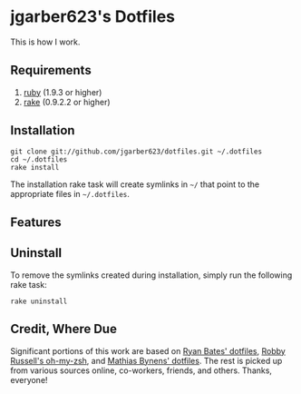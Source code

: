 # jgarber623's Dotfiles

This is how I work.

## Requirements

1. [ruby](http://www.ruby-lang.org/) (1.9.3 or higher)
2. [rake](http://rake.rubyforge.org/) (0.9.2.2 or higher)

## Installation

	git clone git://github.com/jgarber623/dotfiles.git ~/.dotfiles
	cd ~/.dotfiles
	rake install

The installation rake task will create symlinks in `~/` that point to the appropriate files in `~/.dotfiles`.

## Features

## Uninstall

To remove the symlinks created during installation, simply run the following rake task:

	rake uninstall

## Credit, Where Due

Significant portions of this work are based on [Ryan Bates' dotfiles](https://github.com/ryanb/dotfiles), [Robby Russell's oh-my-zsh](https://github.com/robbyrussell/oh-my-zsh), and [Mathias Bynens' dotfiles](https://github.com/mathiasbynens/dotfiles). The rest is picked up from various sources online, co-workers, friends, and others. Thanks, everyone!